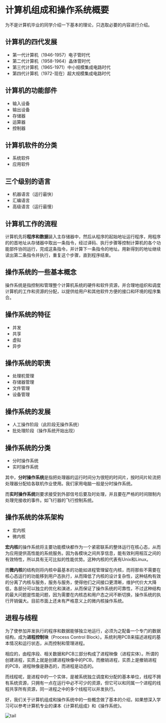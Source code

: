 # 计算机组成和操作系统概要

为不是计算机毕业的同学介绍一下基本的理论，只选取必要的内容进行介绍。

## 计算机的四代发展

- 第一代计算机（1946-1957）电子管时代
- 第二代计算机（1958-1964）晶体管时代
- 第三代计算机（1965-1971）中小规模集成电路时代
- 第四代计算机（1972-现在）超大规模集成电路时代

## 计算机的功能部件

- 输入设备
- 输出设备
- 存储器
- 运算器
- 控制器

## 计算机软件的分类

- 系统软件
- 应用软件

## 三个级别的语言

- 机器语言（运行最快）
- 汇编语言
- 高级语言（运行最慢）

## 计算机工作的流程

计算机先将**程序和数据**装入主存储器中，然后从程序的起始地址运行程序，用程序的的首地址从存储器中取出一条指令，经过译码、执行步骤等控制计算机的各个功能部件协同运行，完成这条指令，并计算下一条指令的地址。用新得到的地址继续读出第二条指令并执行，重复这个步骤，直到程序结束。

## 操作系统的一些基本概念

操作系统是指控制和管理整个计算机系统的硬件和软件资源，并合理地组织和调度计算机的工作和资源的分配，以提供给用户和其他软件方便的接口和环境的程序集合。

## 操作系统的特征

- 并发
- 共享
- 虚拟
- 异步

## 操作系统的职责

- 处理机管理
- 存储器管理
- 文件管理
- 设备管理

## 操作系统的发展

- 人工操作阶段（此阶段无操作系统）
- 批处理阶段（操作系统开始出现）

## 操作系统的分类

- 分时操作系统
- 实时操作系统

其中，**分时操作系统**是指把处理器的运行时间分为很短的时间片，按时间片轮流把处理器分配给各联机作业使用。我们家用电脑一般是分时操作系统。

而**实时操作系统**则要求接受到外部信号后要及时处理，并且要在严格的时间限制内处理完接收的事件。如飞行器的飞行控制系统。


## 操作系统的体系架构

- 宏内核
- 微内核

**宏内核**的操作系统将主要功能模块都作为一个紧密联系的整体运行在核心态，从而为应用提供高性能的系统服务。因为各模块之间共享信息，能有效利用相互之间的有效特性，所以具有无可比拟的性能优势。这种内核的代表有Unix和Linux。

而**微内核**的结构则将内核中最基本的功能如进程管理留在内核，而将那些不需要在核心态运行的功能移到用户态执行，从而降低了内核的设计复杂性，这种结构有效的分离了内核与服务，服务与服务，使得他们之间接口更清晰，维护代价大大降低，各部分可以独立的优化和演进，从而保证了操作系统的可靠性，不过这种结构的最大问题是性能问题，因为需要在内核态和用户态之间不断切换，操作系统的执行开销偏大。目前市面上还未有严格意义上的微内核操作系统。

## 进程与线程

为了使参加并发执行的程序和数据能够独立地运行，必须为之配备一个专门的数据结构，成为**进程控制块**（Process Control Block）。系统利用PCB来描述进程的基本情况和运行状态，从而控制和管理进程。

相应的，由程序段、相关数据和PCB三部分构成了进程映像（进程实体）。所谓的创建进程，实质上就是创建进程映像中的PCB，而撤销进程，实质上是撤销进程的PCB，进程映像是静态的，而进程是动态的。

而线程呢，是进程中的一个实体，是被系统独立调度和分配的基本单位，线程不拥有系统资源，只拥有一点在运行中必不可少的资源，但它可以和同属一个进程的线程共享所有资源，同一进程之中的多个线程可以并发执行。

好，我们关于计算机组成和操作系统中的一些概念做了基本的介绍，如果想深入学习可以参考计算机专业的课本《计算机组成》和《操作系统》。

![tail](../images/tail.gif"tail")